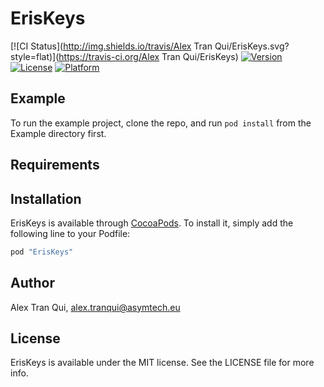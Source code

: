 # ErisKeys

[![CI Status](http://img.shields.io/travis/Alex Tran Qui/ErisKeys.svg?style=flat)](https://travis-ci.org/Alex Tran Qui/ErisKeys)
[![Version](https://img.shields.io/cocoapods/v/ErisKeys.svg?style=flat)](http://cocoapods.org/pods/ErisKeys)
[![License](https://img.shields.io/cocoapods/l/ErisKeys.svg?style=flat)](http://cocoapods.org/pods/ErisKeys)
[![Platform](https://img.shields.io/cocoapods/p/ErisKeys.svg?style=flat)](http://cocoapods.org/pods/ErisKeys)

## Example

To run the example project, clone the repo, and run `pod install` from the Example directory first.

## Requirements

## Installation

ErisKeys is available through [CocoaPods](http://cocoapods.org). To install
it, simply add the following line to your Podfile:

```ruby
pod "ErisKeys"
```

## Author

Alex Tran Qui, alex.tranqui@asymtech.eu

## License

ErisKeys is available under the MIT license. See the LICENSE file for more info.
